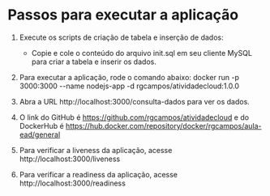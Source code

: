 # Passos para executar a aplicação


1) Execute os scripts de criação de tabela e inserção de dados:
   - Copie e cole o conteúdo do arquivo init.sql em seu cliente MySQL para criar a tabela e inserir os dados.

2) Para executar a aplicação, rode o comando abaixo:
docker run -p 3000:3000 --name nodejs-app -d rgcampos/atividadecloud:1.0.0

1) Abra a URL http://localhost:3000/consulta-dados para ver os dados.

2) O link do GitHub é https://github.com/rgcampos/atividadecloud e do DockerHub é https://hub.docker.com/repository/docker/rgcampos/aula-ead/general

3) Para verificar a liveness da aplicação, acesse http://localhost:3000/liveness
4) Para verificar a readiness da aplicação, acesse http://localhost:3000/readiness
